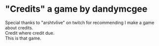 # "Credits" a game by dandymcgee

Special thanks to "arshtvlive" on twitch for recommending I make a game about credits.\
Credit where credit due.\
This is that game.
